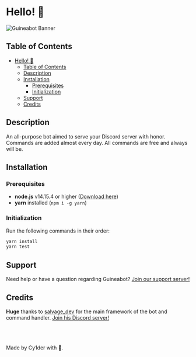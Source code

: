 # Hello! 👋

![Guineabot Banner](https://cdn.discordapp.com/attachments/798689993761488966/802216129471840296/banner.png)

## Table of Contents

- [Hello! 👋](#hello-)
  - [Table of Contents](#table-of-contents)
  - [Description](#description)
  - [Installation](#installation)
    - [Prerequisites](#prerequisites)
    - [Initialization](#initialization)
  - [Support](#support)
  - [Credits](#credits)

## Description

An all-purpose bot aimed to serve your Discord server with honor. Commands are added almost every day. All commands are free and always will be.

## Installation

### Prerequisites

- **node.js** v14.15.4 or higher ([Download here](https://nodejs.org/en/download))
- **yarn** installed (`npm i -g yarn`)

### Initialization

Run the following commands in their order:

```cmd
yarn install
yarn test
```

## Support

Need help or have a question regarding Guineabot? [Join our support server!](https://discord.gg/6KpZhR3SRP)

## Credits

**Huge** thanks to [salvage_dev](https://www.youtube.com/channel/UC7-pjRSGoNEMoIujwOH2Mhw) for the main framework of the bot and command handler. [Join his Discord server!](https://discord.gg/3ucGCpa)

\
\
\
Made by Cy1der with 💖.
